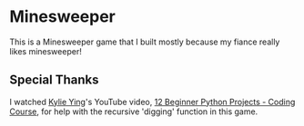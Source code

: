 # Minesweeper
This is a Minesweeper game that I built mostly because my fiance really likes minesweeper!

## Special Thanks
I watched [Kylie Ying](https://github.com/kying18/)'s YouTube video, [12 Beginner Python Projects - Coding Course](https://youtu.be/8ext9G7xspg), for help with the recursive 'digging' function in this game.
